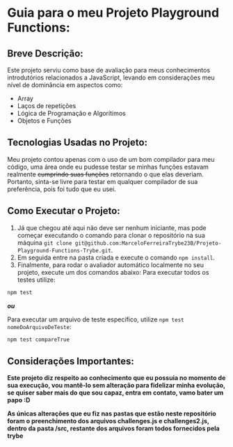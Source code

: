 # Guia para o meu Projeto Playground Functions:

## Breve Descrição:

  Este projeto serviu como base de avaliação para meus conhecimentos introdutórios relacionados a JavaScript, levando em considerações meu nível de dominância em aspectos como:
* Array
* Laços de repetições
* Lógica de Programação e Algorítimos
* Objetos e Funções

## Tecnologias Usadas no Projeto:

  Meu projeto contou apenas com o uso de um bom compilador para meu código, uma área onde eu pudesse testar se minhas funções estavam realmente ~~cumprindo suas funções~~ retornando o que elas deveriam.
  Portanto, sinta-se livre para testar em qualquer compilador de sua preferência, pois foi tudo que eu usei.

## Como Executar o Projeto:

  1. Já que chegou até aqui não deve ser nenhum iniciante, mas pode começar executando o comando para clonar o repositório na sua máquina `git clone git@github.com:MarceloFerreiraTrybe23B/Projeto-Playground-Functions-Trybe.git`.
  2. Em seguida entre na pasta criada e execute o comando `npm install`.
  3. Finalmente, para rodar o avaliador automático localmente no seu projeto, execute um dos comandos abaixo:
    Para executar todos os testes utilize:
  ```bash
  npm test
  ```

  ***ou***

  Para executar um arquivo de teste específico, utilize `npm test nomeDoArquivoDeTeste`:

  ```bash
  npm test compareTrue
  ```

  ## Considerações Importantes:

  **Este projeto diz respeito ao conhecimento que eu possuia no momento de sua execução, vou mantê-lo sem alteração para fidelizar minha evolução, se quiser saber mais do que sou capaz, entra em contato, vamo bater um papo :D**

  **As únicas alterações que eu fiz nas pastas que estão neste repositório foram o preenchimento dos arquivos challenges.js e challenges2.js, dentro da pasta /src, restante dos arquivos foram todos fornecidos pela trybe**